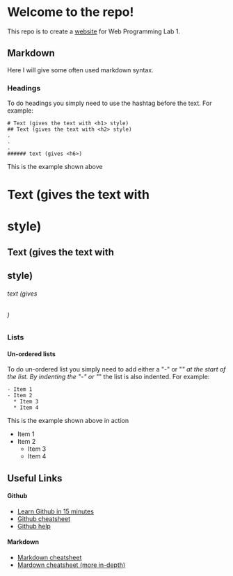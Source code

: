 # Welcome to the repo!
This repo is to create a [website](https://ghcc2005.github.io/) for Web Programming Lab 1.

## Markdown
Here I will give some often used markdown syntax.

### Headings
To do headings you simply need to use the hashtag before the text. For example:
```
# Text (gives the text with <h1> style)
## Text (gives the text with <h2> style)
.
.
.
###### text (gives <h6>)
```
This is the example shown above
# Text (gives the text with <h1> style)
## Text (gives the text with <h2> style)
###### text (gives <h6>)

### Lists
#### Un-ordered lists
To do un-ordered list you simply need to add either a "-" or "*" at the start of the list. By indenting the "-" or "*" the list is also indented. For example:
```
- Item 1
- Item 2
  * Item 3
  * Item 4
```
This is the example shown above in action
- Item 1
- Item 2
  * Item 3
  * Item 4

## Useful Links
#### Github
- [Learn Github in 15 minutes](https://docs.github.com/en/get-started/quickstart/set-up-git)
- [Github cheatsheet](https://github.com/tiimgreen/github-cheat-sheet)
- [Github help](https://docs.github.com/en)
#### Markdown
- [Markdown cheatsheet](https://packetlife.net/media/library/16/Markdown.pdf)
- [Mardown cheatsheet (more in-depth)](https://github.com/adam-p/markdown-here/wiki/Markdown-Cheatsheet)
